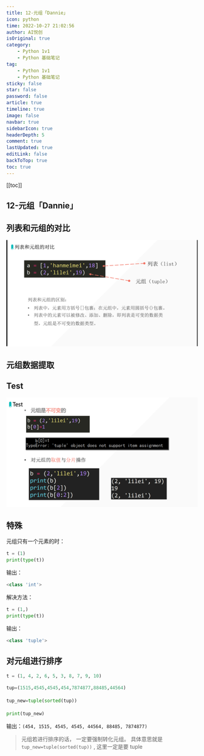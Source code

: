 ```yaml
---
title: 12-元组「Dannie」
icon: python
time: 2022-10-27 21:02:56
author: AI悦创
isOriginal: true
category: 
    - Python 1v1
    - Python 基础笔记
tag:
    - Python 1v1
    - Python 基础笔记
sticky: false
star: false
password: false
article: true
timeline: true
image: false
navbar: true
sidebarIcon: true
headerDepth: 5
comment: true
lastUpdated: true
editLink: false
backToTop: true
toc: true
---
```


[[toc]]

## 12-元组「Dannie」

## 列表和元组的对比

![image-20221027213954509](./12.assets/image-20221027213954509.png)

## 元组数据提取

## Test

![image-20221027214729922](./12.assets/image-20221027214729922.png)

## 特殊

元组只有一个元素的时：

```python
t = (1)
print(type(t))
```

输出：

```python
<class 'int'>
```

解决方法：

```python
t = (1,)
print(type(t))
```

输出：

```python
<class 'tuple'>
```

## 对元组进行排序

```python
t = (1, 4, 2, 6, 5, 3, 8, 7, 9, 10)
```

```python
tup=(1515,4545,4545,454,7874877,88485,44564)

tup_new=tuple(sorted(tup))

print(tup_new)
```

输出：`(454, 1515, 4545, 4545, 44564, 88485, 7874877)`

> 元组若进行排序的话， 一定要强制转化元组。 具体意思就是 `tup_new=tuple(sorted(tup))`  ,   这里一定是要 tuple 

